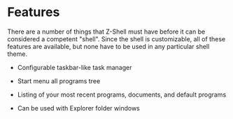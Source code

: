 # Features



There are a number of things that Z-Shell must have before it can be considered a competent "shell". Since the shell is customizable, all of these features are available, but none have to be used in any particular shell theme.



* Configurable taskbar-like task manager

* Start menu all programs tree

* Listing of your most recent programs, documents, and default programs

* Can be used with Explorer folder windows